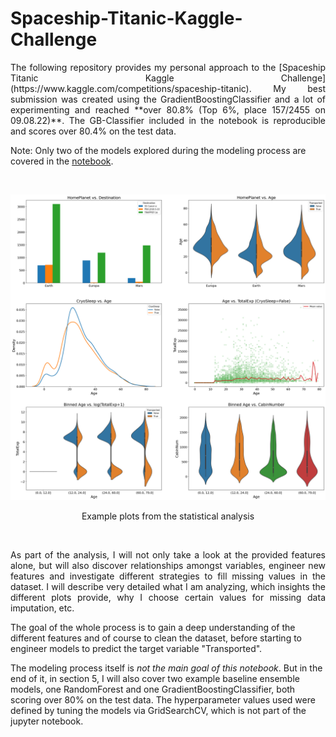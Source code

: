 # Spaceship-Titanic-Kaggle-Challenge
<p align="justify"> 
The following repository provides my personal approach to the [Spaceship Titanic Kaggle Challenge](https://www.kaggle.com/competitions/spaceship-titanic). My best submission was created using the GradientBoostingClassifier and a lot of experimenting and reached **over 80.8% (Top 6%, place 157/2455 on 09.08.22)**. The GB-Classifier included in the notebook is reproducible and scores over 80.4% on the test data. 

Note: Only two of the models explored during the modeling process are covered in the [notebook](https://github.com/PatrickSVM/Spaceship-Titanic-Kaggle-Challenge/blob/main/Spaceship_Titanic_Kaggle_Project.ipynb).
 </p>
<br>

![Example plots from the analysis](./Pictures/Example_plot.png "Example plots from the statistical analysis")

<p align="center">
    Example plots from the statistical analysis
</p>

<br>
<p align="justify"> 
As part of the analysis, I will not only take a look at the provided features alone, but will also discover relationships amongst variables, engineer new features and investigate different strategies to fill missing values in the dataset. I will describe very detailed what I am analyzing, which insights the different plots provide, why I choose certain values for missing data imputation, etc.

The goal of the whole process is to gain a deep understanding of the different features and of course to clean the dataset, before starting to engineer models to predict the target variable "Transported".

The modeling process itself is *not the main goal of this notebook*. But in the end of it, in section 5, I will also cover two example baseline ensemble models, one RandomForest and one GradientBoostingClassifier, both scoring over 80% on the test data. The hyperparameter values used were defined by tuning the models via GridSearchCV, which is not part of the jupyter notebook. 
 </p>

